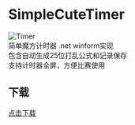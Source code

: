 # SimpleCuteTimer

![Timer](https://raw.githubusercontent.com/homchou/SimpleCuteTimer/master/D2.ico)  
简单魔方计时器 .net winform实现  
包含自动生成25位打乱公式和记录保存  
支持计时器全屏，方便比赛使用  


## 下载
[点击下载](https://github.com/homchou/SimpleCuteTimer/blob/master/bin/Debug/SimpleCuteTimer.exe?raw=true)
